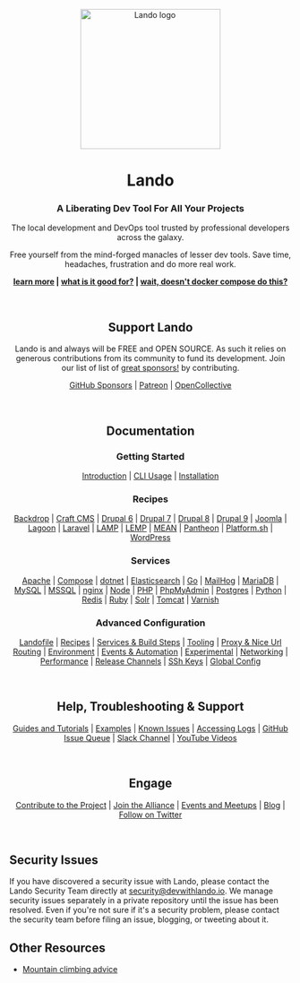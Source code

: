 <p align="center"><a href="https://lando.dev" target="_blank"><img width=250" src="https://docs.lando.dev/images/hero-pink.png" alt="Lando logo"></a></p>

<h1 align="center">Lando</h1>
<h3 align="center">A Liberating Dev Tool For All Your Projects</h3>
<p align="center">The local development and DevOps tool trusted by professional developers across the galaxy.
<p>
<p align="center">Free yourself from the mind-forged manacles of lesser dev tools. Save time, headaches, frustration and do more real work.
<p>
<p align="center">
  <strong>
    <a href="https://lando.dev">learn more</a> |
    <a href="https://docs.lando.dev/basics/#introduction">what is it good for?</a> |
    <a href="https://docs.lando.dev/basics/#wait-doesn-t-docker-compose-do-this">wait, doesn't docker compose do this?</a>
  </strong>
</p>
<br />

<h2 align="center">Support Lando</h2>
<p align="center">Lando is and always will be FREE and OPEN SOURCE. As such it relies on generous contributions from its community to fund its development. Join our list of list of <a href="https://lando.dev/sponsor/">great sponsors!</a> by contributing.
<p>
<p align="center">
  <a href="https://github.com/sponsors/lando">GitHub Sponsors</a> |
  <a href="https://www.patreon.com/devwithlando">Patreon</a> |
  <a href="https://opencollective.com/lando">OpenCollective</a>
</p>
<br />

<h2 align="center">Documentation</h2>
<h3 align="center">Getting Started</h3>
<p align="center">
  <a href="https://docs.lando.dev/basics/">Introduction</a> |
  <a href="https://docs.lando.dev/basics/usage.html">CLI Usage</a> |
  <a href="https://docs.lando.dev/basics/installation.html">Installation</a>
</p>
<h3 align="center">Recipes</h3>
<p align="center">
  <a href="https://docs.lando.dev/config/backdrop.html">Backdrop</a> |
  <a href="https://docs.lando.dev/config/craft.html">Craft CMS</a> |
  <a href="https://docs.lando.dev/config/drupal6.html">Drupal 6</a> |
  <a href="https://docs.lando.dev/config/drupal7.html">Drupal 7</a> |
  <a href="https://docs.lando.dev/config/drupal8.html">Drupal 8</a> |
  <a href="https://docs.lando.dev/config/drupal9.html">Drupal 9</a> |
  <a href="https://docs.lando.dev/config/joomla.html">Joomla</a> |
  <a href="https://docs.lando.dev/config/lagoon.html">Lagoon</a> |
  <a href="https://docs.lando.dev/config/laravel.html">Laravel</a> |
  <a href="https://docs.lando.dev/config/lamp.html">LAMP</a> |
  <a href="https://docs.lando.dev/config/lemp.html">LEMP</a> |
  <a href="https://docs.lando.dev/config/mean.html">MEAN</a> |
  <a href="https://docs.lando.dev/config/pantheon.html">Pantheon</a> |
  <a href="https://docs.lando.dev/config/platformsh.html">Platform.sh</a> |
  <a href="https://docs.lando.dev/config/wordpress.html">WordPress</a>
</p>
<h3 align="center">Services</h3>
<p align="center">
  <a href="https://docs.lando.dev/config/apache.html" target="_blank">Apache</a> |
  <a href="https://docs.lando.dev/config/compose.html" target="_blank">Compose</a> |
  <a href="https://docs.lando.dev/config/dotnet.html" target="_blank">dotnet</a> |
  <a href="https://docs.lando.dev/config/elasticsearch.html" target="_blank">Elasticsearch</a> |
  <a href="https://docs.lando.dev/config/go.html" target="_blank">Go</a> |
  <a href="https://docs.lando.dev/config/mailhog.html" target="_blank">MailHog</a> |
  <a href="https://docs.lando.dev/config/mariadb.html" target="_blank">MariaDB</a> |
  <a href="https://docs.lando.dev/config/mysql.html" target="_blank">MySQL</a> |
  <a href="https://docs.lando.dev/config/mssql.html" target="_blank">MSSQL</a> |
  <a href="https://docs.lando.dev/config/nginx.html" target="_blank">nginx</a> |
  <a href="https://docs.lando.dev/config/node.html" target="_blank">Node</a> |
  <a href="https://docs.lando.dev/config/php.html" target="_blank">PHP</a> |
  <a href="https://docs.lando.dev/config/phpmyadmin.html" target="_blank">PhpMyAdmin</a> |
  <a href="https://docs.lando.dev/config/postgres.html" target="_blank">Postgres</a> |
  <a href="https://docs.lando.dev/config/python.html" target="_blank">Python</a> |
  <a href="https://docs.lando.dev/config/redis.html" target="_blank">Redis</a> |
  <a href="https://docs.lando.dev/config/ruby.html" target="_blank">Ruby</a> |
  <a href="https://docs.lando.dev/config/solr.html" target="_blank">Solr</a> |
  <a href="https://docs.lando.dev/config/tomcat.html" target="_blank">Tomcat</a> |
  <a href="https://docs.lando.dev/config/varnish.html" target="_blank">Varnish</a>
</p>
<h3 align="center">Advanced Configuration</h3>
<p align="center">
  <a href="https://docs.lando.dev/config/lando.html" target="_blank">Landofile</a> |
  <a href="https://docs.lando.dev/config/recipes.html" target="_blank">Recipes</a> |
  <a href="https://docs.lando.dev/config/services.html" target="_blank">Services & Build Steps</a> |
  <a href="https://docs.lando.dev/config/tooling.html" target="_blank">Tooling</a> |
  <a href="https://docs.lando.dev/config/proxy.html" target="_blank">Proxy & Nice Url Routing</a> |
  <a href="https://docs.lando.dev/config/env.html" target="_blank">Environment</a> |
  <a href="https://docs.lando.dev/config/events.html" target="_blank">Events & Automation</a> |
  <a href="https://docs.lando.dev/config/experimental.html" target="_blank">Experimental</a> |
  <a href="https://docs.lando.dev/config/networking.html" target="_blank">Networking</a> |
  <a href="https://docs.lando.dev/config/performance.html" target="_blank">Performance</a> |
  <a href="https://docs.lando.dev/config/releases.html" target="_blank">Release Channels</a> |
  <a href="https://docs.lando.dev/config/ssh.html" target="_blank">SSh Keys</a> |
  <a href="https://docs.lando.dev/config/global.html" target="_blank">Global Config</a>
</p>
<br />

<h2 align="center">Help, Troubleshooting & Support</h2>
<p align="center">
  <a href="https://docs.lando.dev/guides/lando-info.html" target="_blank">Guides and Tutorials</a> |
  <a href="https://github.com/lando/lando/tree/master/examples" target="_blank">Examples</a> |
  <a href="https://docs.lando.dev/help/dns-rebind.html" target="_blank">Known Issues</a> |
  <a href="https://docs.lando.dev/help/logs.html" target="_blank">Accessing Logs</a> |
  <a href="https://github.com/lando/lando/issues" target="_blank">GitHub Issue Queue</a> |
  <a href="https://launchpass.com/devwithlando" target="_blank">Slack Channel</a> |
  <a href="https://www.youtube.com/channel/UCl_QBNuGJNoo7yH-n18K7Kg" target="_blank">YouTube Videos</a>
</p>
<br />

<h2 align="center">Engage</h2>
<p align="center">
  <a href="https://docs.lando.dev/contrib/contributing.html" target="_blank">Contribute to the Project</a> |
  <a href="https://lando.dev/join" target="_blank">Join the Alliance</a> |
  <a href="https://events.lando.dev/" target="_blank">Events and Meetups</a> |
  <a href="https://blog.lando.dev" target="_blank">Blog</a> |
  <a href="https://twitter.com/devwithlando" target="_blank">Follow on Twitter</a>
</p>
<br />

Security Issues
---------------

If you have discovered a security issue with Lando, please contact the Lando Security Team directly at
[security@devwithlando.io](mailto:security@devwithlando.io). We manage security issues separately in a private repository until the issue has been resolved. Even if you're not sure if it's a security problem, please contact the security team before filing an issue, blogging, or
tweeting about it.

Other Resources
---------------

*   [Mountain climbing advice](https://www.youtube.com/watch?v=tkBVDh7my9Q)
